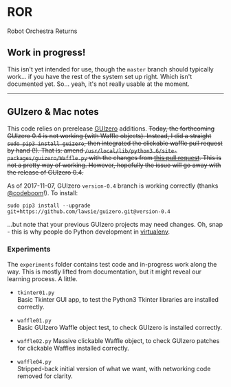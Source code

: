 # ROR
Robot Orchestra Returns

 ## Work in progress!

 This isn't yet intended for use, though the `master` branch should typically work... if you have the rest of the system set up right. Which isn't documented yet. So... yeah, it's not really usable at the moment.

 ---

## GUIzero & Mac notes
This code relies on prerelease [GUIzero](https://github.com/lawsie/guizero) additions. ~~Today, the forthcoming GUIzero 0.4 is not working (with Waffle objects). Instead, I did a straight
`sudo pip3 install guizero`, then integrated the clickable waffle pull request by hand (!). That is: amend `/usr/local/lib/python3.6/site-packages/guizero/Waffle.py` with the changes from [this pull request](https://github.com/lawsie/guizero/pull/28/files). This is not a pretty way of working. However, hopefully the issue will go away with the release of GUIzero 0.4.~~

As of 2017-11-07, GUIzero `version-0.4` branch is working correctly (thanks [@codeboom](https://twitter.com/codeboom)!). To install:

    sudo pip3 install --upgrade git+https://github.com/lawsie/guizero.git@version-0.4

...but note that your previous GUIzero projects may need changes. Oh, snap - this is why people do Python development in [virtualenv](https://virtualenv.pypa.io/en/stable/).

### Experiments
The `experiments` folder contains test code and in-progress work along the way. This is mostly lifted from documentation, but it might reveal our learning process. A little.

* `tkinter01.py`  
Basic Tkinter GUI app, to test the Python3 Tkinter libraries are installed correctly.

* `waffle01.py`  
Basic GUIzero Waffle object test, to check GUIzero is installed correctly.

* `waffle02.py`
Massive clickable Waffle object, to check GUIzero patches for clickable Waffles installed correctly.

* `waffle04.py`  
Stripped-back initial version of what we want, with networking code removed for clarity.
